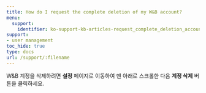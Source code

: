 ```yaml
---
title: How do I request the complete deletion of my W&B account?
menu:
  support:
    identifier: ko-support-kb-articles-request_complete_deletion_account
support:
- user management
toc_hide: true
type: docs
url: /support/:filename
---
```


W&B 계정을 삭제하려면 **설정** 페이지로 이동하여 맨 아래로 스크롤한 다음 **계정 삭제** 버튼을 클릭하세요.

